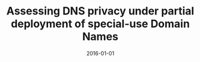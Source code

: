 ---
title: "Assessing DNS privacy under partial deployment of special-use Domain Names"
collection: publications
permalink: /publication/2016-01-01-Assessing-DNS-privacy-under-partial-deployment-of-special-use-Domain-Names
date: 2016-01-01
venue: 'In the proceedings of 2016 IEEE Conference on Communications and Network Security, CNS 2016, Philadelphia, PA, USA, October 17-19, 2016'
paperurl: 'https://doi.org/10.1109/CNS.2016.7860510'
citation: ' Ah Kang,  David Mohaisen, &quot;Assessing DNS privacy under partial deployment of special-use Domain Names.&quot; In the proceedings of 2016 IEEE Conference on Communications and Network Security, CNS 2016, Philadelphia, PA, USA, October 17-19, 2016, 2016.'
---